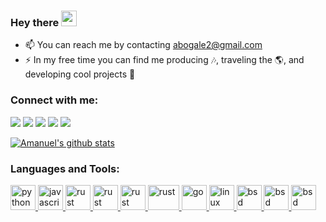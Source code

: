 ### Hey there <img src="https://media.giphy.com/media/hvRJCLFzcasrR4ia7z/giphy.gif" width="25px">

- 📫 You can reach me by contacting abogale2@gmail.com
- ⚡ In my free time you can find me producing 🎶, traveling the 🌎, and developing cool projects 🙂


<p align="left">
<h3 align="left">Connect with me:</h3>
<a href="https://www.linkedin.com/in/amanuel2/"><img src="https://img.shields.io/badge/linkedin-%230077B5.svg?&style=for-the-badge&logo=linkedin&logoColor=white"/></a>
<a href="https://mail.google.com/mail/?view=cm&fs=1&to=abogale2@gmail.com&su=SUBJECT&body=BODY"><img src="https://img.shields.io/badge/gmail-%23D14836.svg?&style=for-the-badge&logo=gmail&logoColor=white"/></a>
<a href="https://www.facebook.com/realamanuel2"><img src="https://img.shields.io/badge/facebook-%231877F2.svg?&style=for-the-badge&logo=facebook&logoColor=white"/></a>
<a href="https://www.twitter.com/therealamanuel2"><img src="https://img.shields.io/badge/twitter-%231DA1F2.svg?&style=for-the-badge&logo=twitter&logoColor=white"/></a>
<a href="https://play.google.com/store/apps/developer?id=Amanuel+Bogale"><img src="https://img.shields.io/badge/Google%20Play-414141?logo=google-play&logoColor=white&style=for-the-badge"/></a>
</p>

<!-- <img align="right" alt="GIF" src="https://github.com/abhisheknaiidu/abhisheknaiidu/blob/master/code.gif?raw=true" width="250" height="220"/> -->

[![Amanuel's github stats](https://github-readme-stats.vercel.app/api?username=amanuel2&show_icons=true)](https://github.com/amanuel2/github-readme-stats)


<h3 align="left">Languages and Tools:</h3>
<p align="left"> 
     <a href="https://www.python.org" target="_blank"> <img src="https://www.vectorlogo.zone/logos/python/python-icon.svg" alt="python" width="40" height="40"/> </a> 
     <a href="https://developer.mozilla.org/en-US/docs/Web/JavaScript" target="_blank"> <img src="https://upload.vectorlogo.zone/logos/javascript/images/239ec8a4-163e-4792-83b6-3f6d96911757.svg" alt="javascript" width="40" height="40"/> </a>
     <a href="https://www.learn-c.org/" target="_blank"> <img src="https://cdn.worldvectorlogo.com/logos/c-1.svg" alt="rust" width="40" height="40"/> </a>
     <a href="https://cplusplus.com/" target="_blank"> <img src="https://cdn.worldvectorlogo.com/logos/c.svg" alt="rust" width="40" height="40"/> </a>
     <a href="https://www.ziglang.org/" target="_blank">   <img src="https://www.vectorlogo.zone/logos/ziglang/ziglang-icon.svg" alt="rust" width="40" height="40"/> </a>
     <a href="https://www.rust-lang.org/" target="_blank"> <img src="https://upload.wikimedia.org/wikipedia/commons/thumb/0/0f/Original_Ferris.svg/1024px-Original_Ferris.svg.png" alt="rust" width="50" height="40"/> </a>
     <a href="https://golang.org/" target="_blank"> <img src="https://www.vectorlogo.zone/logos/golang/golang-official.svg" alt="go" width="40" height="40"/> </a>
     <a href="https://www.linux.org/" target="_blank"> <img src="https://www.vectorlogo.zone/logos/linux/linux-icon.svg" alt="linux" width="40" height="40"/> </a>
     <a href="https://www.freebsd.org/" target="_blank"> <img src="https://www.vectorlogo.zone/logos/freebsd/freebsd-icon.svg" alt="bsd" width="40" height="40"/> </a>   
     <a href="https://www.llvm.org/" target="_blank"> <img src="https://llvm.org/img/LLVMWyvernSmall.png" alt="bsd" width="40" height="40"/> </a>   
     <a href="https://www.arduino.cc/" target="_blank"> <img src="https://www.vectorlogo.zone/logos/arduino/arduino-icon.svg" alt="bsd" width="40" height="40"/> </a>   
</p>

